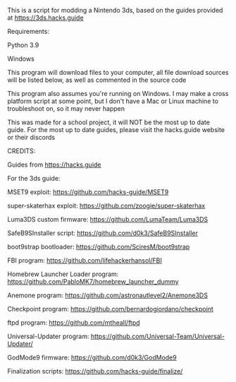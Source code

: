 This is a script for modding a Nintendo 3ds, based on the guides provided at https://3ds.hacks.guide


Requirements:

Python 3.9

Windows


This program will download files to your computer, all file download sources will be listed below, as well as commented in the source code

This program also assumes you're running on Windows. I may make a cross platform script at some point, but I don't have a Mac or Linux machine to troubleshoot on, so it may never happen

This was made for a school project, it will NOT be the most up to date guide. For the most up to date guides, please visit the hacks.guide website or their discords

CREDITS:

Guides from https://hacks.guide



For the 3ds guide:

MSET9 exploit: https://github.com/hacks-guide/MSET9

super-skaterhax exploit: https://github.com/zoogie/super-skaterhax

Luma3DS custom firmware: https://github.com/LumaTeam/Luma3DS

SafeB9SInstaller script: https://github.com/d0k3/SafeB9SInstaller

boot9strap bootloader: https://github.com/SciresM/boot9strap

FBI program: https://github.com/lifehackerhansol/FBI

Homebrew Launcher Loader program: https://github.com/PabloMK7/homebrew_launcher_dummy

Anemone program: https://github.com/astronautlevel2/Anemone3DS

Checkpoint program: https://github.com/bernardogiordano/checkpoint

ftpd program: https://github.com/mtheall/ftpd

Universal-Updater program: https://github.com/Universal-Team/Universal-Updater/

GodMode9 firmware: https://github.com/d0k3/GodMode9

Finalization scripts: https://github.com/hacks-guide/finalize/
